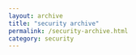```yaml
---
layout: archive
title: "security archive"
permalink: /security-archive.html
category: security
---
```

